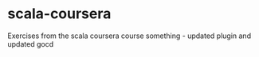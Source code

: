 # scala-coursera
Exercises from the scala coursera course
something - updated plugin and updated gocd

